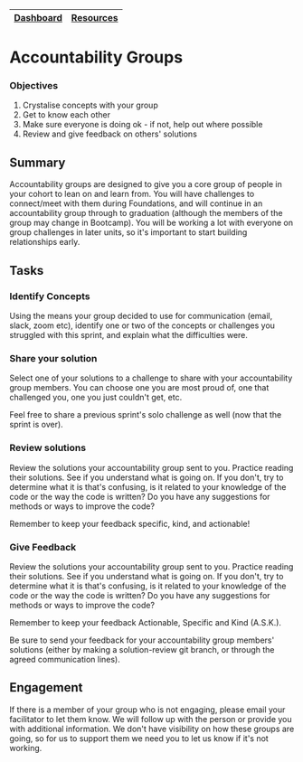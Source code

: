 [Dashboard](../README.md) | [Resources ](README.md) |
------------|----------|

# Accountability Groups 

### Objectives 
1. Crystalise concepts with your group  
2. Get to know each other  
3. Make sure everyone is doing ok - if not, help out where possible  
4. Review and give feedback on others' solutions  

## Summary 
Accountability groups are designed to give you a core group of people in your cohort to lean on and learn from. You will have challenges to connect/meet with them during Foundations, and will continue in an accountability group through to graduation (although the members of the group may change in Bootcamp). You will be working a lot with everyone on group challenges in later units, so it's important to start building relationships early. 

## Tasks

### Identify Concepts
Using the means your group decided to use for communication (email, slack, zoom etc), identify one or two of the concepts or challenges you struggled with this sprint, and explain what the difficulties were. 

### Share your solution
Select one of your solutions to a challenge to share with your accountability group members. You can choose one you are most proud of, one that challenged you, one you just couldn't get, etc.

Feel free to share a previous sprint's solo challenge as well (now that the sprint is over).

### Review solutions
Review the solutions your accountability group sent to you. Practice reading their solutions. See if you understand what is going on. If you don't, try to determine what it is that's confusing, is it related to your knowledge of the code or the way the code is written? Do you have any suggestions for methods or ways to improve the code?

Remember to keep your feedback specific, kind, and actionable!

### Give Feedback
Review the solutions your accountability group sent to you. Practice reading their solutions. See if you understand what is going on. If you don't, try to determine what it is that's confusing, is it related to your knowledge of the code or the way the code is written? Do you have any suggestions for methods or ways to improve the code?

Remember to keep your feedback Actionable, Specific and Kind (A.S.K.).

Be sure to send your feedback for your accountability group members' solutions (either by making a solution-review git branch, or through the agreed communication lines).

## Engagement 
If there is a member of your group who is not engaging, please email your facilitator to let them know. We will follow up with the person or provide you with additional information. 
We don't have visibility on how these groups are going, so for us to support them we need you to let us know if it's not working.



